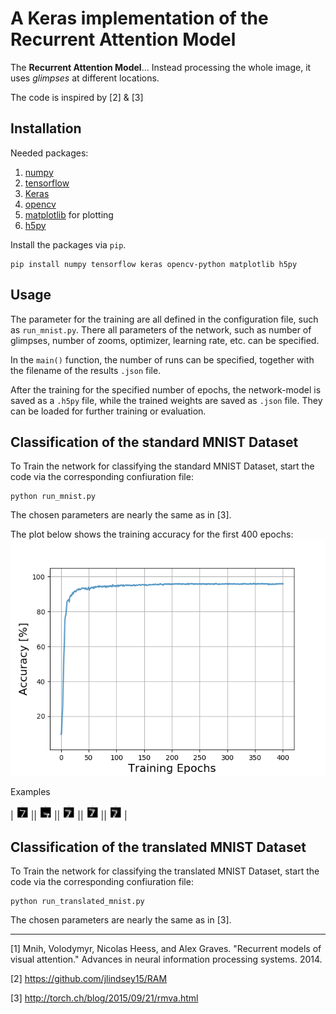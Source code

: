 # A Keras implementation of the Recurrent Attention Model

The **Recurrent Attention Model**...
Instead processing the whole image, it uses *glimpses* at different locations.

The code is inspired by [2] & [3]

## Installation
Needed packages:
1. [numpy](http://www.numpy.org/)
2. [tensorflow](https://www.tensorflow.org/)
3. [Keras](https://keras.io/)
4. [opencv](https://opencv.org/)
5. [matplotlib](http://matplotlib.org/) for plotting
6. [h5py](http://www.h5py.org/)

Install the packages via `pip`.

```
pip install numpy tensorflow keras opencv-python matplotlib h5py
```

## Usage
The parameter for the training are all defined in the configuration file, 
such as `run_mnist.py`.
There all parameters of the network, such as number of glimpses, number of zooms, 
optimizer, learning rate, etc. can be specified.

In the `main()` function, the number of runs can be specified, together with the 
filename of the results `.json` file.

After the training for the specified number of epochs, the network-model is 
saved as a `.h5py` file, while the trained weights are saved as `.json` file.
They can be loaded for further training or evaluation.

## Classification of the standard MNIST Dataset
To Train the network for classifying the standard MNIST Dataset, 
start the code via the corresponding confiuration file:
```
python run_mnist.py
```
The chosen parameters are nearly the same as in [3].

The plot below shows the training accuracy for the first 400 epochs:
![Example](./MNIST_Results/MNIST_accuracy.png)

Examples


|<img src="./MNIST_Results/Images/symbol_0.png" alt="Symbol0" style="width: 28px;"/>||<img src="./MNIST_Results/Images/symbol_0_glimpse_0_zoom_1.png" alt="Glimpse0" style="width: 28px;"/>||<img src="./MNIST_Results/Images/symbol_0_glimpse_1_zoom_1.png" alt="Glimpse1" style="width: 28px;"/>||<img src="./MNIST_Results/Images/symbol_0_glimpse_2_zoom_1.png" alt="Glimpse2" style="width: 28px;"/>||<img src="./MNIST_Results/Images/symbol_0_glimpse_3_zoom_1.png" alt="Glimpse3" style="width: 28px;"/>|

## Classification of the translated MNIST Dataset
To Train the network for classifying the translated MNIST Dataset, 
start the code via the corresponding confiuration file:
```
python run_translated_mnist.py
```
The chosen parameters are nearly the same as in [3].


--------
[1] Mnih, Volodymyr, Nicolas Heess, and Alex Graves. "Recurrent models of visual attention." Advances in neural information processing systems. 2014.

[2] https://github.com/jlindsey15/RAM

[3] http://torch.ch/blog/2015/09/21/rmva.html